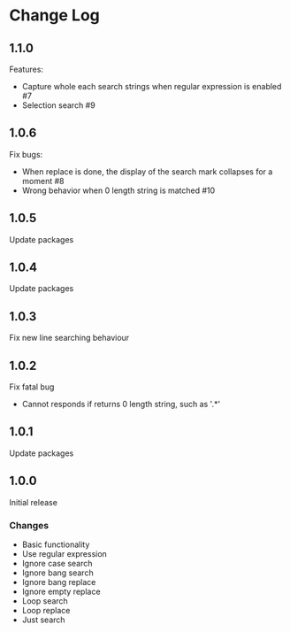 # Change Log

## 1.1.0
Features:
- Capture whole each search strings when regular expression is enabled #7
- Selection search #9

## 1.0.6

Fix bugs:
- When replace is done, the display of the search mark collapses for a moment #8
- Wrong behavior when 0 length string is matched #10

## 1.0.5

Update packages

## 1.0.4

Update packages

## 1.0.3

Fix new line searching behaviour

## 1.0.2

Fix fatal bug

- Cannot responds if returns 0 length string, such as '.*'

## 1.0.1

Update packages

## 1.0.0

Initial release

### Changes

- Basic functionality
- Use regular expression
- Ignore case search
- Ignore bang search
- Ignore bang replace
- Ignore empty replace
- Loop search
- Loop replace
- Just search
